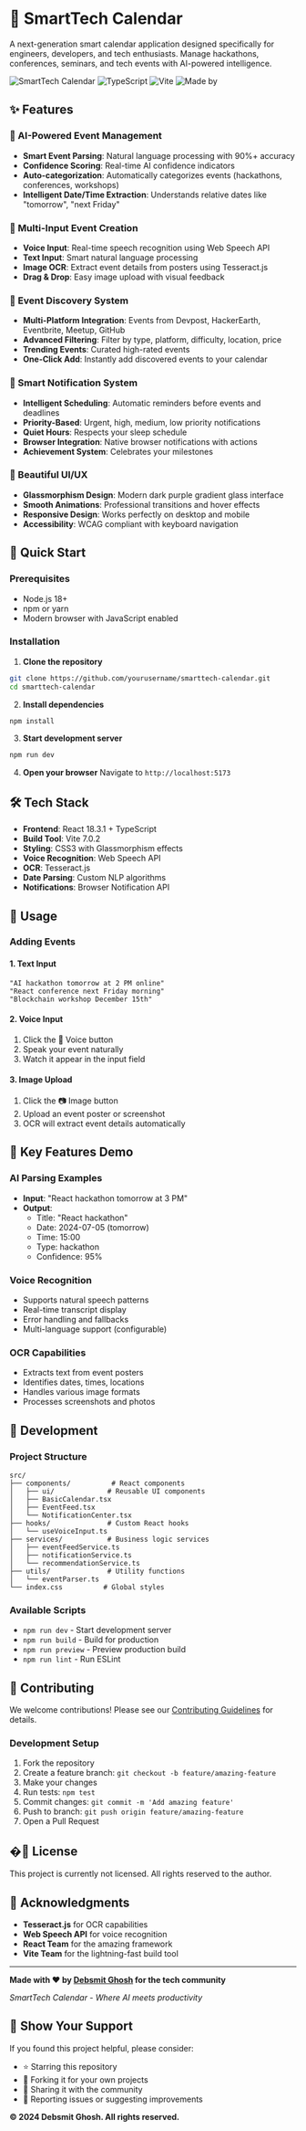 ﻿# 🧠 SmartTech Calendar

A next-generation smart calendar application designed specifically for engineers, developers, and tech enthusiasts. Manage hackathons, conferences, seminars, and tech events with AI-powered intelligence.

![SmartTech Calendar](https://img.shields.io/badge/React-18.3.1-blue) ![TypeScript](https://img.shields.io/badge/TypeScript-5.6.2-blue) ![Vite](https://img.shields.io/badge/Vite-7.0.2-purple) ![Made by](https://img.shields.io/badge/Made%20by-Debsmit16-brightgreen)

## ✨ Features

### 🤖 AI-Powered Event Management
- **Smart Event Parsing**: Natural language processing with 90%+ accuracy
- **Confidence Scoring**: Real-time AI confidence indicators
- **Auto-categorization**: Automatically categorizes events (hackathons, conferences, workshops)
- **Intelligent Date/Time Extraction**: Understands relative dates like "tomorrow", "next Friday"

### 🎤 Multi-Input Event Creation
- **Voice Input**: Real-time speech recognition using Web Speech API
- **Text Input**: Smart natural language processing
- **Image OCR**: Extract event details from posters using Tesseract.js
- **Drag & Drop**: Easy image upload with visual feedback

### 🌟 Event Discovery System
- **Multi-Platform Integration**: Events from Devpost, HackerEarth, Eventbrite, Meetup, GitHub
- **Advanced Filtering**: Filter by type, platform, difficulty, location, price
- **Trending Events**: Curated high-rated events
- **One-Click Add**: Instantly add discovered events to your calendar

### 🔔 Smart Notification System
- **Intelligent Scheduling**: Automatic reminders before events and deadlines
- **Priority-Based**: Urgent, high, medium, low priority notifications
- **Quiet Hours**: Respects your sleep schedule
- **Browser Integration**: Native browser notifications with actions
- **Achievement System**: Celebrates your milestones

### 🎨 Beautiful UI/UX
- **Glassmorphism Design**: Modern dark purple gradient glass interface
- **Smooth Animations**: Professional transitions and hover effects
- **Responsive Design**: Works perfectly on desktop and mobile
- **Accessibility**: WCAG compliant with keyboard navigation

## 🚀 Quick Start

### Prerequisites
- Node.js 18+
- npm or yarn
- Modern browser with JavaScript enabled

### Installation

1. **Clone the repository**
```bash
git clone https://github.com/yourusername/smarttech-calendar.git
cd smarttech-calendar
```

2. **Install dependencies**
```bash
npm install
```

3. **Start development server**
```bash
npm run dev
```

4. **Open your browser**
Navigate to `http://localhost:5173`

## 🛠️ Tech Stack

- **Frontend**: React 18.3.1 + TypeScript
- **Build Tool**: Vite 7.0.2
- **Styling**: CSS3 with Glassmorphism effects
- **Voice Recognition**: Web Speech API
- **OCR**: Tesseract.js
- **Date Parsing**: Custom NLP algorithms
- **Notifications**: Browser Notification API

## 📱 Usage

### Adding Events

#### 1. Text Input
```
"AI hackathon tomorrow at 2 PM online"
"React conference next Friday morning"
"Blockchain workshop December 15th"
```

#### 2. Voice Input
1. Click the 🎤 Voice button
2. Speak your event naturally
3. Watch it appear in the input field

#### 3. Image Upload
1. Click the 📷 Image button
2. Upload an event poster or screenshot
3. OCR will extract event details automatically

## 🎯 Key Features Demo

### AI Parsing Examples
- **Input**: "React hackathon tomorrow at 3 PM"
- **Output**:
  - Title: "React hackathon"
  - Date: 2024-07-05 (tomorrow)
  - Time: 15:00
  - Type: hackathon
  - Confidence: 95%

### Voice Recognition
- Supports natural speech patterns
- Real-time transcript display
- Error handling and fallbacks
- Multi-language support (configurable)

### OCR Capabilities
- Extracts text from event posters
- Identifies dates, times, locations
- Handles various image formats
- Processes screenshots and photos

## 🔧 Development

### Project Structure
```
src/
├── components/          # React components
│   ├── ui/             # Reusable UI components
│   ├── BasicCalendar.tsx
│   ├── EventFeed.tsx
│   └── NotificationCenter.tsx
├── hooks/              # Custom React hooks
│   └── useVoiceInput.ts
├── services/           # Business logic services
│   ├── eventFeedService.ts
│   ├── notificationService.ts
│   └── recommendationService.ts
├── utils/              # Utility functions
│   └── eventParser.ts
└── index.css          # Global styles
```

### Available Scripts
- `npm run dev` - Start development server
- `npm run build` - Build for production
- `npm run preview` - Preview production build
- `npm run lint` - Run ESLint

## 🤝 Contributing

We welcome contributions! Please see our [Contributing Guidelines](CONTRIBUTING.md) for details.

### Development Setup
1. Fork the repository
2. Create a feature branch: `git checkout -b feature/amazing-feature`
3. Make your changes
4. Run tests: `npm test`
5. Commit changes: `git commit -m 'Add amazing feature'`
6. Push to branch: `git push origin feature/amazing-feature`
7. Open a Pull Request


## �📄 License

This project is currently not licensed. All rights reserved to the author.

## 🙏 Acknowledgments

- **Tesseract.js** for OCR capabilities
- **Web Speech API** for voice recognition
- **React Team** for the amazing framework
- **Vite Team** for the lightning-fast build tool

---

**Made with ❤️ by [Debsmit Ghosh](https://github.com/Debsmit16) for the tech community**

*SmartTech Calendar - Where AI meets productivity*

## 🌟 Show Your Support

If you found this project helpful, please consider:
- ⭐ Starring this repository
- 🍴 Forking it for your own projects
- 📢 Sharing it with the community
- 🐛 Reporting issues or suggesting improvements

**© 2024 Debsmit Ghosh. All rights reserved.**
